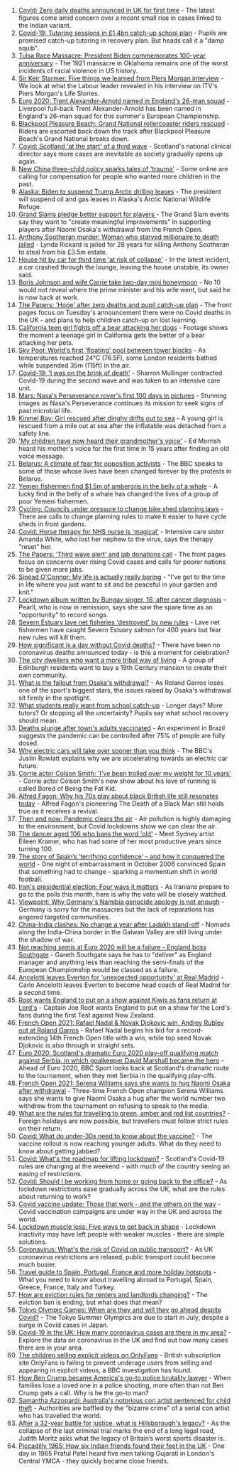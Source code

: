 1. [Covid: Zero daily deaths announced in UK for first time](https://www.bbc.co.uk/news/uk-57320320) - The latest figures come amid concern over a recent small rise in cases linked to the Indian variant.
2. [Covid-19: Tutoring sessions in £1.4bn catch-up school plan](https://www.bbc.co.uk/news/education-57320450) - Pupils are promised catch-up tutoring in recovery plan. But heads call it a "damp squib".
3. [Tulsa Race Massacre: President Biden commemorates 100-year anniversary](https://www.bbc.co.uk/news/world-us-canada-57323200) - The 1921 massacre in Oklahoma remains one of the worst incidents of racial violence in US history.
4. [Sir Keir Starmer: Five things we learned from Piers Morgan interview](https://www.bbc.co.uk/news/uk-politics-57321990) - We look at what the Labour leader revealed in his interview on ITV's Piers Morgan's Life Stories.
5. [Euro 2020: Trent Alexander-Arnold named in England's 26-man squad](https://www.bbc.co.uk/sport/football/57321188) - Liverpool full-back Trent Alexander-Arnold has been named in England's 26-man squad for this summer's European Championship.
6. [Blackpool Pleasure Beach: Grand National rollercoaster riders rescued](https://www.bbc.co.uk/news/uk-england-lancashire-57322562) - Riders are escorted back down the track after Blackpool Pleasure Beach's Grand National breaks down.
7. [Covid: Scotland 'at the start' of a third wave](https://www.bbc.co.uk/news/uk-scotland-57323037) - Scotland's national clinical director says more cases are inevitable as society gradually opens up again.
8. [New China three-child policy sparks tales of 'trauma'](https://www.bbc.co.uk/news/world-asia-china-57312741) - Some online are calling for compensation for people who wanted more children in the past.
9. [Alaska: Biden to suspend Trump Arctic drilling leases](https://www.bbc.co.uk/news/world-us-canada-57322511) - The president will suspend oil and gas leases in Alaska's Arctic National Wildlife Refuge.
10. [Grand Slams pledge better support for players ](https://www.bbc.co.uk/sport/tennis/57323649) - The Grand Slam events say they want to "create meaningful improvements" in supporting players after Naomi Osaka's withdrawal from the French Open.
11. [Anthony Sootheran murder: Woman who starved millionaire to death jailed](https://www.bbc.co.uk/news/uk-england-oxfordshire-57316940) - Lynda Rickard is jailed for 28 years for killing Anthony Sootheran to steal from his £3.5m estate.
12. [House hit by car for third time 'at risk of collapse'](https://www.bbc.co.uk/news/uk-england-norfolk-57317190) - In the latest incident, a car crashed through the lounge, leaving the house unstable, its owner said.
13. [Boris Johnson and wife Carrie take two-day mini honeymoon](https://www.bbc.co.uk/news/uk-57321078) - No 10 would not reveal where the prime minister and his wife went, but said he is now back at work.
14. [The Papers: 'Hope' after zero deaths and pupil catch-up plan](https://www.bbc.co.uk/news/blogs-the-papers-57325023) - The front pages focus on Tuesday's announcement there were no Covid deaths in the UK - and plans to help children catch-up on lost learning.
15. [California teen girl fights off a bear attacking her dogs](https://www.bbc.co.uk/news/world-us-canada-57325483) - Footage shows the moment a teenage girl in California gets the better of a bear attacking her pets.
16. [Sky Pool: World's first 'floating' pool between tower blocks](https://www.bbc.co.uk/news/uk-57323305) - As temperatures reached 24°C (76.5F), some London residents bathed while suspended 35m (115ft) in the air.
17. [Covid-19: 'I was on the brink of death'](https://www.bbc.co.uk/news/uk-57058637) - Sharron Mullinger contracted Covid-19 during the second wave and was taken to an intensive care unit.
18. [Mars: Nasa's Perseverance rover's first 100 days in pictures](https://www.bbc.co.uk/news/in-pictures-57233756) - Stunning images as Nasa's Perseverance continues its mission to seek signs of past microbial life.
19. [Kinmel Bay: Girl rescued after dinghy drifts out to sea](https://www.bbc.co.uk/news/uk-wales-57317332) - A young girl is rescued from a mile out at sea after the inflatable was detached from a safety line.
20. ['My children have now heard their grandmother's voice'](https://www.bbc.co.uk/news/uk-57318454) - Ed Morrish heard his mother's voice for the first time in 15 years after finding an old voice message.
21. [Belarus: A climate of fear for opposition activists](https://www.bbc.co.uk/news/world-europe-57309939) - The BBC speaks to some of those whose lives have been changed forever by the protests in Belarus.
22. [Yemen fishermen find $1.5m of ambergris in the belly of a whale](https://www.bbc.co.uk/news/world-middle-east-57288265) - A lucky find in the belly of a whale has changed the lives of a group of poor Yemeni fishermen.
23. [Cycling: Councils under pressure to change bike shed planning laws](https://www.bbc.co.uk/news/uk-england-57159538) - There are calls to change planning rules to make it easier to have cycle sheds in front gardens.
24. [Covid: Horse therapy for NHS nurse is 'magical'](https://www.bbc.co.uk/news/uk-england-leicestershire-57248412) - Intensive care sister Amanda White, who lost her nephew to the virus, says the therapy "reset" her.
25. [The Papers: 'Third wave alert' and jab donations call](https://www.bbc.co.uk/news/blogs-the-papers-57311241) - The front pages focus on concerns over rising Covid cases and calls for poorer nations to be given more jabs.
26. [Sinéad O'Connor: My life is actually really boring](https://www.bbc.co.uk/news/entertainment-arts-57305364) - "I've got to the time in life where you just want to sit and be peaceful in your garden and knit."
27. [Lockdown album written by Bungay singer, 16, after cancer diagnosis](https://www.bbc.co.uk/news/uk-england-suffolk-57275893) - Pearll, who is now in remission, says she saw the spare time as an "opportunity" to record songs.
28. [Severn Estuary lave net fisheries 'destroyed' by new rules](https://www.bbc.co.uk/news/uk-wales-57281615) - Lave net fishermen have caught Severn Estuary salmon for 400 years but fear new rules will kill them.
29. [How significant is a day without Covid deaths?](https://www.bbc.co.uk/news/health-56604632) - There have been no coronavirus deaths announced today - is this a moment for celebration?
30. [The city dwellers who want a more tribal way of living](https://www.bbc.co.uk/news/uk-scotland-edinburgh-east-fife-57316602) - A group of Edinburgh residents want to buy a 19th Century mansion to create their own community.
31. [What is the fallout from Osaka's withdrawal?](https://www.bbc.co.uk/sport/tennis/57311128) - As Roland Garros loses one of the sport's biggest stars, the issues raised by Osaka's withdrawal sit firmly in the spotlight.
32. [What students really want from school catch-up](https://www.bbc.co.uk/news/education-57246697) - Longer days? More tutors? Or stopping all the uncertainty? Pupils say what school recovery should mean.
33. [Deaths plunge after town's adults vaccinated](https://www.bbc.co.uk/news/world-latin-america-57309538) - An experiment in Brazil suggests the pandemic can be controlled after 75% of people are fully dosed.
34. [Why electric cars will take over sooner than you think](https://www.bbc.co.uk/news/business-57253947) - The BBC's Justin Rowlatt explains why we are accelerating towards an electric car future.
35. [Corrie actor Colson Smith: 'I've been trolled over my weight for 10 years'](https://www.bbc.co.uk/news/newsbeat-57234368) - Corrie actor Colson Smith's new show about his love of running is called Bored of Being the Fat Kid.
36. [Alfred Fagon: Why his 70s play about black British life still resonates today](https://www.bbc.co.uk/news/entertainment-arts-57176630) - Alfred Fagon's pioneering The Death of a Black Man still holds true as it receives a revival.
37. [Then and now: Pandemic clears the air](https://www.bbc.co.uk/news/science-environment-57149747) - Air pollution is highly damaging to the environment, but Covid lockdowns show we can clear the air.
38. [The dancer aged 106 who bans the word 'old'](https://www.bbc.co.uk/news/world-australia-57250509) - Meet Sydney artist Eileen Kramer, who has had some of her most productive years since turning 100.
39. [The story of Spain’s ‘terrifying confidence’ – and how it conquered the world](https://www.bbc.co.uk/sport/football/52707715) - One night of embarrassment in October 2006 convinced Spain that something had to change - sparking a momentum shift in world football.
40. [Iran's presidential election: Four ways it matters](https://www.bbc.co.uk/news/world-middle-east-57097664) - As Iranians prepare to go to the polls this month, here is why the vote will be closely watched.
41. [Viewpoint: Why Germany's Namibia genocide apology is not enough](https://www.bbc.co.uk/news/world-africa-57306144) - Germany is sorry for the massacres but the lack of reparations has angered targeted communities.
42. [China-India clashes: No change a year after Ladakh stand-off](https://www.bbc.co.uk/news/world-asia-57234024) - Nomads along the India-China border in the Galwan Valley are still living under the shadow of war.
43. [Not reaching semis at Euro 2020 will be a failure - England boss Southgate](https://www.bbc.co.uk/sport/football/57325398) - Gareth Southgate says he has to "deliver" as England manager and anything less than reaching the semi-finals of the European Championship would be classed as a failure.
44. [Ancelotti leaves Everton for 'unexpected opportunity' at Real Madrid](https://www.bbc.co.uk/sport/football/57319559) - Carlo Ancelotti leaves Everton to become head coach of Real Madrid for a second time.
45. [Root wants England to put on a show against Kiwis as fans return at Lord's](https://www.bbc.co.uk/sport/cricket/57321098) - Captain Joe Root wants England to put on a show for the Lord's fans during the first Test against New Zealand.
46. [French Open 2021: Rafael Nadal & Novak Djokovic win, Andrey Rublev out at Roland Garros](https://www.bbc.co.uk/sport/tennis/57321629) - Rafael Nadal begins his bid for a record-extending 14th French Open title with a win, while top seed Novak Djokovic is also through in straight sets.
47. [Euro 2020: Scotland's dramatic Euro 2020 play-off qualifying match against Serbia, in which goalkeeper David Marshall became the hero](https://www.bbc.co.uk/sport/av/football/57266507) - Ahead of Euro 2020, BBC Sport looks back at Scotland's dramatic route to the tournament, when they met Serbia in the qualifying play-offs.
48. [French Open 2021: Serena Williams says she wants to hug Naomi Osaka after withdrawal](https://www.bbc.co.uk/sport/av/tennis/57318204) - Three-time French Open champion Serena Williams says she wants to give Naomi Osaka a hug after the world number two withdrew from the tournament on refusing to speak to the media.
49. [What are the rules for travelling to green, amber and red list countries?](https://www.bbc.co.uk/news/explainers-52544307) - Foreign holidays are now possible, but travellers must follow strict rules on their return.
50. [Covid: What do under-30s need to know about the vaccine?](https://www.bbc.co.uk/news/health-57273875) - The vaccine rollout is now reaching younger adults. What do they need to know about getting jabbed?
51. [Covid: What's the roadmap for lifting lockdown?](https://www.bbc.co.uk/news/explainers-52530518) - Scotland's Covid-19 rules are changing at the weekend - with much of the country seeing an easing of restrictions.
52. [Covid: Should I be working from home or going back to the office?](https://www.bbc.co.uk/news/business-52567567) - As lockdown restrictions ease gradually across the UK, what are the rules about returning to work?
53. [Covid vaccine update: Those that work - and the others on the way](https://www.bbc.co.uk/news/health-51665497) - Covid vaccination campaigns are under way in the UK and across the world.
54. [Lockdown muscle loss: Five ways to get back in shape](https://www.bbc.co.uk/news/uk-56887390) - Lockdown inactivity may have left people with weaker muscles - there are simple solutions.
55. [Coronavirus: What's the risk of Covid on public transport?](https://www.bbc.co.uk/news/health-51736185) - As UK coronavirus restrictions are relaxed, public transport could become much busier.
56. [Travel guide to Spain, Portugal, France and more holiday hotspots](https://www.bbc.co.uk/news/explainers-56997931) - What you need to know about travelling abroad to Portugal, Spain, Greece, France, Italy and Turkey.
57. [How are eviction rules for renters and landlords changing?](https://www.bbc.co.uk/news/explainers-53860154) - The eviction ban is ending, but what does that mean?
58. [Tokyo Olympic Games: When are they and will they go ahead despite Covid?](https://www.bbc.co.uk/news/world-asia-57240044) - The Tokyo Summer Olympics are due to start in July, despite a surge in Covid cases in Japan.
59. [Covid-19 in the UK: How many coronavirus cases are there in my area?](https://www.bbc.co.uk/news/uk-51768274) - Explore the data on coronavirus in the UK and find out how many cases there are in your area.
60. [The children selling explicit videos on OnlyFans](https://www.bbc.co.uk/news/uk-57255983) - British subscription site OnlyFans is failing to prevent underage users from selling and appearing in explicit videos, a BBC investigation has found.
61. [How Ben Crump became America's go-to police brutality lawyer](https://www.bbc.co.uk/news/world-us-canada-57038162) - When families lose a loved one in a police shooting, more often than not Ben Crump gets a call. Why is he the go-to man?
62. [Samantha Azzopardi: Australia's notorious con artist sentenced for child theft](https://www.bbc.co.uk/news/world-australia-57284621) - Authorities are baffled by the "bizarre crime" of a serial con artist who has travelled the world.
63. [After a 32-year battle for justice, what is Hillsborough's legacy?](https://www.bbc.co.uk/news/uk-57281398) - As the collapse of the last criminal trial marks the end of a long legal road, Judith Moritz asks what the legacy of Britain’s worst sports disaster is.
64. [Piccadilly 1965: How six Indian friends found their feet in the UK](https://www.bbc.co.uk/news/stories-57285369) - One day in 1965 Praful Patel heard five men talking Gujarati in London's Central YMCA - they quickly became close friends.
